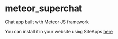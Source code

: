 meteor_superchat
================

Chat app built with Meteor JS framework

You can install it in your website using SiteApps [here](http://siteapps.com/app/superchat-307)
